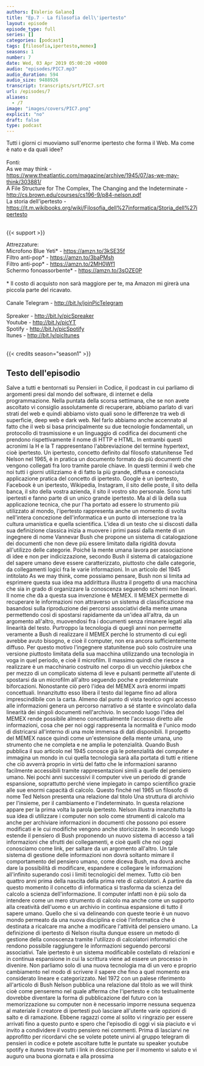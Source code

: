 ```yaml
---
authors: [Valerio Galano]
title: "Ep.7 - La filosofia dell\'ipertesto"
layout: episode
episode_type: full
series: []
categories: [podcast]
tags: [filosofia,ipertesto,memex]
seasons: 1
number: 7
date: Wed, 03 Apr 2019 05:00:20 +0000
audio: "episodes/PIC7.mp3"
audio_duration: 594
audio_size: 9488926
transcript: transcripts/srt/PIC7.srt
url: /episodes/7
aliases: 
  - /7
image: "images/covers/PIC7.png"
explicit: "no"
draft: false
type: podcast
---
```

Tutti i giorni ci muoviamo sull'enorme ipertesto che forma il Web. Ma come è nato e da quali idee?<br /><br />Fonti:<br />As we may think - <a href="https://www.theatlantic.com/magazine/archive/1945/07/as-we-may-think/303881/" rel="noopener">https://www.theatlantic.com/magazine/archive/1945/07/as-we-may-think/303881/</a> <br />A File Structure for The Complex, The Changing and the Indeterminate - <a href="http://cs.brown.edu/courses/cs196-9/p84-nelson.pdf" rel="noopener">http://cs.brown.edu/courses/cs196-9/p84-nelson.pdf</a> <br />La storia dell'ipertesto - <a href="https://it.m.wikibooks.org/wiki/Filosofia_dell%27informatica/Storia_dell%27ipertesto" rel="noopener">https://it.m.wikibooks.org/wiki/Filosofia_dell%27informatica/Storia_dell%27ipertesto</a> <br /><br />

{{< support >}}

Attrezzature:<br />Microfono Blue Yeti* - <a href="https://amzn.to/3kSE35f" rel="noopener">https://amzn.to/3kSE35f</a>  <br />Filtro anti-pop* - <a href="https://amzn.to/3baPMsh" rel="noopener">https://amzn.to/3baPMsh</a>  <br />Filtro anti-pop* - <a href="https://amzn.to/2MH0Wf1" rel="noopener">https://amzn.to/2MH0Wf1</a>  <br />Schermo fonoassorbente* - <a href="https://amzn.to/3sOZE0P" rel="noopener">https://amzn.to/3sOZE0P</a>  <br /><br />* Il costo di acquisto non sarà maggiore per te, ma Amazon mi girerà una piccola parte del ricavato. <br /><br />Canale Telegram - <a href="http://bit.ly/joinPicTelegram" rel="noopener">http://bit.ly/joinPicTelegram</a> <br /><br />Spreaker - <a href="http://bit.ly/picSpreaker" rel="noopener">http://bit.ly/picSpreaker</a> <br />Youtube - <a href="http://bit.ly/picYT" rel="noopener">http://bit.ly/picYT</a> <br />Spotify - <a href="http://bit.ly/picSpotify" rel="noopener">http://bit.ly/picSpotify</a> <br />Itunes - <a href="http://bit.ly/picItunes" rel="noopener">http://bit.ly/picItunes</a> <br /><br />

{{< credits season="season1" >}}

<!-- more -->

## Testo dell'episodio

Salve a tutti e bentornati su Pensieri in Codice, il podcast in cui parliamo di argomenti
presi dal mondo del software, di internet e della programmazione. Nella puntata della scorsa
settimana, che se non avete ascoltato vi consiglio assolutamente di recuperare, abbiamo parlato di
vari strati del web e quindi abbiamo visto quali sono le differenze tra web di superficie, deep web
e dark web. Nel farlo abbiamo anche accennato al fatto che il web si basa principalmente su due
tecnologie fondamentali, un protocollo di trasmissione e un linguaggio di codifica dei
documenti che prendono rispettivamente il nome di HTTP e HTML. In entrambi questi acronimi la H e
la T rappresentano l'abbreviazione del termine hypertext, cioè ipertesto. Un ipertesto, concetto
definito dal filosofo statunitense Ted Nelson nel 1965, è in pratica un documento formato da più
documenti che vengono collegati fra loro tramite parole chiave. In questi termini il web che noi
tutti i giorni utilizziamo è di fatto la più grande, diffusa e conosciuta applicazione pratica
del concetto di ipertesto. Google è un ipertesto, Facebook è un ipertesto, Wikipedia, Instagram, il
sito delle poste, il sito della banca, il sito della vostra azienda, il sito il vostro sito
personale. Sono tutti ipertesti e fanno parte di un unico grande ipertesto. Ma al di là della sua
applicazione tecnica, che pur l'ha portato ad essere lo strumento più utilizzato al mondo,
l'ipertesto rappresenta anche un momento di svolta nell'intera concezione dell'informatica
e un punto di intersezione tra la cultura umanistica e quella scientifica.
L'idea di un testo che si discosti dalla sua definizione classica inizia a muovere i primi
passi dalla mente di un ingegnere di nome Vannevar Bush che propone un sistema di catalogazione
dei documenti che non deve più essere limitato dalla rigidità dovuta all'utilizzo delle categorie.
Poiché la mente umana lavora per associazione di idee e non per indicizzazione, secondo Bush il
sistema di catalogazione del sapere umano deve essere caratterizzato, piuttosto che dalle categorie,
da collegamenti logici fra le varie informazioni. In un articolo del 1945 intitolato As we may
think, come possiamo pensare, Bush non si limita ad esprimere questa sua idea ma addirittura
illustra il progetto di una macchina che sia in grado di organizzare la conoscenza seguendo
schemi non lineari. Il nome che dà a questa sua invenzione è MEMEX. Il MEMEX permette di
recuperare le informazioni non attraverso un sistema di classificazione ma basandosi sulla
riproduzione dei percorsi associativi della mente umana permettendo così di spostarsi rapidamente da
un'idea all'altra, da un argomento all'altro, muovendosi fra i documenti senza rimanere
legati alla linearità del testo. Purtroppo la tecnologia di quegli anni non permette veramente
a Bush di realizzare il MEMEX perché lo strumento di cui egli avrebbe avuto bisogno, e cioè il
computer, non era ancora sufficientemente diffuso. Per questo motivo l'ingegnere statunitense può
solo costruire una versione piuttosto limitata della sua macchina utilizzando una tecnologia in
voga in quel periodo, e cioè il microfilm. Il massimo quindi che riesce a realizzare è un
macchinario costruito nel corpo di un vecchio jukebox che per mezzo di un complicato sistema
di leve e pulsanti permette all'utente di spostarsi da un microfilm all'altro seguendo
poche e predeterminate biforcazioni. Nonostante ciò però l'idea del MEMEX avrà enormi impatti
concettuali. Innanzitutto esso libera il testo dal legame fino ad allora imprescindibile con
la carta. Almeno dal punto di vista teorico ogni accesso alle informazioni genera un percorso
narrativo a sé stante e svincolato dalla linearità dei singoli documenti nell'archivio. In secondo
luogo l'idea del MEMEX rende possibile almeno concettualmente l'accesso diretto alle informazioni,
cosa che per noi oggi rappresenta la normalità e l'unico modo di districarsi all'interno di una
mole immensa di dati disponibili. Il progetto del MEMEX nasce quindi come un'estensione della
mente umana, uno strumento che ne completa e ne amplia le potenzialità. Quando Bush pubblica il
suo articolo nel 1945 conosce già le potenzialità dei computer e immagina un mondo in cui quella
tecnologia sarà alla portata di tutti e ritiene che ciò avverrà proprio in virtù del fatto che
le informazioni saranno facilmente accessibili tramite rappresentazioni simili a quelle del
pensiero umano. Nei pochi anni successivi il computer vive un periodo di grande espansione,
soprattutto perché viene impiegato in campo scientifico grazie alle sue enormi capacità di
calcolo. Questo finché nel 1965 un filosofo di nome Ted Nelson presenta una relazione dal titolo
Una struttura di archivio per l'insieme, per il cambiamento e l'indeterminato. In questa relazione
appare per la prima volta la parola ipertesto. Nelson illustra innanzitutto la sua idea di
utilizzare i computer non solo come strumenti di calcolo ma anche per archiviare informazioni
in documenti che possono poi essere modificati e le cui modifiche vengono anche storicizzate.
In secondo luogo estende il pensiero di Bush proponendo un nuovo sistema di accesso a tali
informazioni che sfrutti dei collegamenti, e cioè quelli che noi oggi conosciamo come link,
per saltare da un argomento all'altro. Un tale sistema di gestione delle informazioni non dovrà
soltanto mimare il comportamento del pensiero umano, come diceva Bush, ma dovrà anche dare
la possibilità di modificare, espandere e collegare le informazioni all'infinito superando
così i limiti tecnologici del memex. Tutto ciò ben quattro anni prima della nascita della prima
rete di calcolatori. A partire da questo momento il concetto di informatica si trasforma da scienza
del calcolo a scienza dell'informazione. Il computer infatti non è più solo da intendere
come un mero strumento di calcolo ma anche come un supporto alla creatività dell'uomo e un archivio
in continua espansione di tutto il sapere umano. Quello che si va delineando con queste teorie è
un nuovo mondo permeato da una nuova disciplina e cioè l'informatica che è destinata a ricalcare
ma anche a modificare l'attività del pensiero umano. La definizione di ipertesto di Nelson risulta
dunque essere un metodo di gestione della conoscenza tramite l'utilizzo di calcolatori
informatici che rendono possibile raggiungere le informazioni seguendo percorsi associativi. Tale
ipertesto è un sistema modificabile costellato di relazioni e in continua espansione in cui la
scrittura viene ad essere un processo in divenire. Non parliamo solo di una nuova tecnologia ma di
un vero e proprio cambiamento nel modo di scrivere il sapere che fino a quel momento era considerato
lineare e categorizzato. Nel 1972 con un palese riferimento all'articolo di Bush Nelson pubblica
una relazione dal titolo as we will think cioè come penseremo nel quale afferma che l'ipertesto
e cito testualmente dovrebbe diventare la forma di pubblicazione del futuro con la memorizzazione
su computer non è necessario imporre nessuna sequenza al materiale il creatore di ipertesti
può lasciare all'utente varie opzioni di salto e di ramazione. Ebbene ragazzi come al solito vi
ringrazio per essere arrivati fino a questo punto e spero che l'episodio di oggi vi sia piaciuto e
vi invito a condividere il vostro pensiero nei commenti. Prima di lasciarvi ne approfitto per
ricordarvi che se volete potete unirvi al gruppo telegram di pensieri in codice e potete ascoltare
tutte le puntate su speaker youtube spotify e itunes trovate tutti i link in descrizione
per il momento vi saluto e vi auguro una buona giornata e alla prossima

